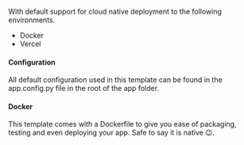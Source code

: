With default support for cloud native deployment to the following environments.

 - Docker
 - Vercel


#### Configuration
All default configuration used in this template can be found in the app.config.py file in the root of the app folder.



#### Docker
This template comes with a Dockerfile to give you ease of packaging, testing and even deploying your app. Safe to say it is native 😉. 
